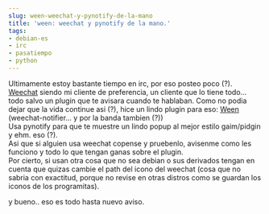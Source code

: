 ```yaml
---
slug: ween-weechat-y-pynotify-de-la-mano  
title: 'ween: weechat y pynotify de la mano.'  
tags:  
- debian-es  
- irc  
- pasatiempo  
- python  
---
```

  
Ultimamente estoy bastante tiempo en irc, por eso posteo poco (?).    
[Weechat](http://weechat.flashtux.org/) siendo mi cliente de preferencia, un cliente que lo tiene todo... todo salvo un plugin que te avisara cuando te hablaban. Como no podia dejar que la vida continue asi (?), hice un lindo plugin para eso: [Ween](http://weechat.flashtux.org/scripts/notify.py) (weechat-notifier... y por la banda tambien (?))    
Usa pynotify para que te muestre un lindo popup al mejor estilo gaim/pidgin y ehm. eso (?).    
Asi que si alguien usa weechat copense y pruebenlo, avisenme como les funciono y todo lo que tengan ganas sobre el plugin.    
Por cierto, si usan otra cosa que no sea debian o sus derivados tengan en cuenta que quizas cambie el path del icono del weechat (cosa que no sabria con exactitud, porque no revise en otras distros como se guardan los iconos de los programitas).    
    
y bueno.. eso es todo hasta nuevo aviso.  
